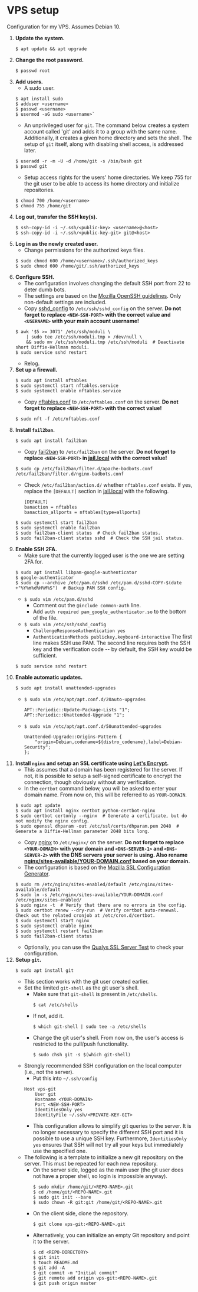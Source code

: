 # VPS setup
Configuration for my VPS. Assumes Debian 10.

1. **Update the system.**
    ```
    $ apt update && apt upgrade
    ```
2. **Change the root password.**
    ```
    $ passwd root
    ```
3. **Add users.**
    * A sudo user.
    ```
    $ apt install sudo
    $ adduser <username>
    $ passwd <username>
    $ usermod -aG sudo <username>`
    ```
    * An unprivileged user for `git`. The command below creates a system account called 'git' and adds it to a group with the same name. Additionally, it creates a given home directory and sets the shell. The setup of `git` itself, along with disabling shell access, is addressed later.
    ```
    $ useradd -r -m -U -d /home/git -s /bin/bash git
    $ passwd git
    ```
    * Setup access rights for the users' home directories. We keep 755 for the git user to be able to access its home directory and initialize repositories.
    ```
    $ chmod 700 /home/<username>
    $ chmod 755 /home/git
    ```
4. **Log out, transfer the SSH key(s).**
    ```
    $ ssh-copy-id -i ~/.ssh/<public-key> <username>@<host>
    $ ssh-copy-id -i ~/.ssh/<public-key-git> git@<host>
    ```
5. **Log in as the newly created user.**
    * Change permissions for the authorized keys files.
    ```
    $ sudo chmod 600 /home/<username>/.ssh/authorized_keys
    $ sudo chmod 600 /home/git/.ssh/authorized_keys
    ```
6. **Configure SSH.**
    * The configuration involves changing the default SSH port from 22 to deter dumb bots.
    * The settings are based on the [Mozilla OpenSSH guidelines](https://infosec.mozilla.org/guidelines/openssh). Only non-default settings are included.
    * Copy [sshd_config](sshd_config) to `/etc/ssh/sshd_config` on the server. **Do not forget to replace `<NEW-SSH-PORT>` with the correct value and `<USERNAME>` with your main account username!**
    ```
    $ awk '$5 >= 3071' /etc/ssh/moduli \
        | sudo tee /etc/ssh/moduli.tmp > /dev/null \
        && sudo mv /etc/ssh/moduli.tmp /etc/ssh/moduli  # Deactivate short Diffie-Hellman moduli.
    $ sudo service sshd restart
    ```
    * Relog.
7. **Set up a firewall.**
    ```
    $ sudo apt install nftables
    $ sudo systemctl start nftables.service
    $ sudo systemctl enable nftables.service
    ```
    * Copy [nftables.conf](nftables.conf) to `/etc/nftables.conf` on the server. **Do not forget to replace `<NEW-SSH-PORT>` with the correct value!**
    ```
    $ sudo nft -f /etc/nftables.conf
    ```
8. **Install `fail2ban`.**
    ```
    $ sudo apt install fail2ban
    ```
    * Copy [fail2ban](fail2ban) to `/etc/fail2ban` on the server. **Do not forget to replace `<NEW-SSH-PORT>` in [jail.local](fail2ban/jail.local) with the correct value!**
    ```
    $ sudo cp /etc/fail2ban/filter.d/apache-badbots.conf /etc/fail2ban/filter.d/nginx-badbots.conf
    ```
    * Check `/etc/fail2ban/action.d/` whether `nftables.conf` exists. If yes, replace the `[DEFAULT]` section in [jail.local](fail2ban/jail.local) with the following.
        ```
        [DEFAULT]
        banaction = nftables
        banaction_allports = nftables[type=allports]
        ```
    ```
    $ sudo systemctl start fail2ban
    $ sudo systemctl enable fail2ban
    $ sudo fail2ban-client status  # Check fail2ban status.
    $ sudo fail2ban-client status sshd  # Check the SSH jail status.
    ```
9. **Enable SSH 2FA.**
    * Make sure that the currently logged user is the one we are setting 2FA for.
    ```
    $ sudo apt install libpam-google-authenticator
    $ google-authenticator
    $ sudo cp --archive /etc/pam.d/sshd /etc/pam.d/sshd-COPY-$(date +"%Y%m%d%H%M%S")  # Backup PAM SSH config.
    ```
    * `$ sudo vim /etc/pam.d/sshd`
        * Comment out the `@include common-auth` line.
        * Add `auth required pam_google_authenticator.so` to the bottom of the file.
    * `$ sudo vim /etc/ssh/sshd_config`
        * `ChallengeResponseAuthentication yes`
        * `AuthenticationMethods publickey,keyboard-interactive`
        The first line makes SSH use PAM. The second line requires both the SSH key and the verification code -- by default, the SSH key would be sufficient.
    ```
    $ sudo service sshd restart
    ```
10. **Enable automatic updates.**
    ```
    $ sudo apt install unattended-upgrades
    ```
    * `$ sudo vim /etc/apt/apt.conf.d/20auto-upgrades`
        ```
        APT::Periodic::Update-Package-Lists "1";
        APT::Periodic::Unattended-Upgrade "1";
        ```
    * `$ sudo vim /etc/apt/apt.conf.d/50unattended-upgrades`
        ```
        Unattended-Upgrade::Origins-Pattern {
            "origin=Debian,codename=${distro_codename},label=Debian-Security";
        };
        ```
11. **Install `nginx` and setup an SSL certificate using [Let's Encrypt](https://letsencrypt.org/).**
    * This assumes that a domain has been registered for the server. If not, it is possible to setup a self-signed certificate to encrypt the connection, though obviously without any verification.
    * In the `certbot` command below, you will be asked to enter your domain name. From now on, this will be referred to as `YOUR-DOMAIN`.
    ```
    $ sudo apt update
    $ sudo apt install nginx certbot python-certbot-nginx
    $ sudo certbot certonly --nginx  # Generate a certificate, but do not modify the nginx config.
    $ sudo openssl dhparam -out /etc/ssl/certs/dhparam.pem 2048  # Generate a Diffie-Hellman parameter 2048 bits long.
    ```
    * Copy [nginx](nginx) to `/etc/nginx/` on the server. **Do not forget to replace `<YOUR-DOMAIN>` with your domain and `<DNS-SERVER-1>` and `<DNS-SERVER-2>` with the DNS servers your server is using. Also rename [nginx/sites-available/YOUR-DOMAIN.conf](nginx/sites-available/YOUR-DOMAIN.conf) based on your domain.**
    * The configuration is based on the [Mozilla SSL Configuration Generator](https://ssl-config.mozilla.org/).
    ```
    $ sudo rm /etc/nginx/sites-enabled/default /etc/nginx/sites-available/default
    $ sudo ln -s /etc/nginx/sites-available/YOUR-DOMAIN.conf /etc/nginx/sites-enabled/
    $ sudo nginx -t  # Verify that there are no errors in the config.
    $ sudo certbot renew --dry-run  # Verify certbot auto-renewal. Check out the related cronjob at /etc/cron.d/certbot.
    $ sudo systemctl start nginx
    $ sudo systemctl enable nginx
    $ sudo systemctl restart fail2ban
    $ sudo fail2ban-client status
    ```
    * Optionally, you can use the [Qualys SSL Server Test](https://www.ssllabs.com/ssltest/) to check your configuration.
12. **Setup `git`.**
    ```
    $ sudo apt install git
    ```
    * This section works with the git user created earlier.
    * Set the limited `git-shell` as the git user's shell.
        * Make sure that `git-shell` is present in `/etc/shells`.
            ```
            $ cat /etc/shells
            ```
        * If not, add it.
            ```
            $ which git-shell | sudo tee -a /etc/shells
            ```
        * Change the git user's shell. From now on, the user's access is restricted to the pull/push functionality.
            ```
            $ sudo chsh git -s $(which git-shell)
            ```
    * Strongly recommended SSH configuration on the local computer (i.e., not the server).
        * Put this into `~/.ssh/config`
        ```
        Host vps-git
            User git
            Hostname <YOUR-DOMAIN>
            Port <NEW-SSH-PORT>
            IdentitiesOnly yes
            IdentityFile ~/.ssh/<PRIVATE-KEY-GIT>
        ```
        * This configuration allows to simplify git queries to the server. It is no longer necessary to specify the different SSH port and it is possible to use a unique SSH key. Furthermore, `IdentitiesOnly yes` ensures that SSH will not try all your keys but immediately use the specified one.
    * The following is a template to initialize a new git repository on the server. This must be repeated for each new repository.
        * On the server side, logged as the main user (the git user does not have a proper shell, so login is impossible anyway).
            ```
            $ sudo mkdir /home/git/<REPO-NAME>.git
            $ cd /home/git/<REPO-NAME>.git
            $ sudo git init --bare
            $ sudo chown -R git:git /home/git/<REPO-NAME>.git
            ```
        * On the client side, clone the repository.
            ```
            $ git clone vps-git:<REPO-NAME>.git
            ```
        * Alternatively, you can initialize an empty Git repository and point it to the server.
            ```
            $ cd <REPO-DIRECTORY>
            $ git init
            $ touch README.md
            $ git add -A
            $ git commit -m "Initial commit"
            $ git remote add origin vps-git:<REPO-NAME>.git
            $ git push origin master
            ```
